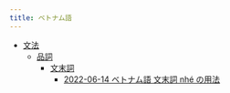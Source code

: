 ```yaml
---
title: ベトナム語
---
```



- [文法](./文法/index.md)
    - [品詞](./文法/品詞/index.md)
        - [文末詞](./文法/品詞/文末詞/index.md)
            - [2022-06-14 ベトナム語 文末詞 nhé の用法](./../../../d/2022/06/14/ベトナム語_文末詞_nhé_の用法.md)




